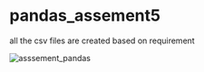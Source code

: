 # pandas_assement5


all the csv files are created based on requirement

![asssement_pandas](https://user-images.githubusercontent.com/114047025/206845773-5400a0c0-78b8-4afe-bc90-c88a4853d044.PNG)
